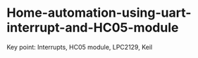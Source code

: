 # Home-automation-using-uart-interrupt-and-HC05-module
Key point: Interrupts, HC05 module, LPC2129, Keil
